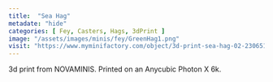 ```yaml
---
title:  "Sea Hag"
metadate: "hide"
categories: [ Fey, Casters, Hags, 3dPrint ]
image: "/assets/images/minis/fey/GreenHag1.png"
visit: "https://www.myminifactory.com/object/3d-print-sea-hag-02-230651"
---
```

3d print from NOVAMINIS. 
Printed on an Anycubic Photon X 6k.
